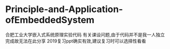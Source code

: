 # Principle-and-Application-ofEmbeddedSystem
合肥工业大学嵌入式系统原理实验代码
有关课设问题,由于代码并不是我一人独立完成故无法在此分享
2019复习ppt确实有效,建议复习时可以选择性看看
